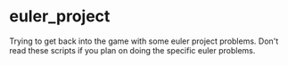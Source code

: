 euler_project
=============

Trying to get back into the game with some euler project problems. Don't read these scripts if you plan on doing the specific euler problems. 
